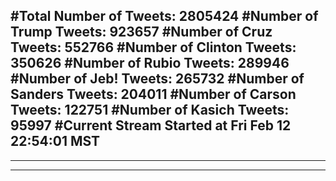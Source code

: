 #Total Number of Tweets: 2805424 
#Number of Trump Tweets: 923657
#Number of Cruz Tweets: 552766
#Number of Clinton Tweets: 350626
#Number of Rubio Tweets: 289946
#Number of Jeb! Tweets: 265732
#Number of Sanders Tweets: 204011
#Number of Carson Tweets: 122751
#Number of Kasich Tweets: 95997
#Current Stream Started at Fri Feb 12 22:54:01 MST
---
---
---
